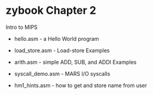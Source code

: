 # zybook Chapter 2

Intro to MIPS

*  hello.asm - a Hello World program

*  load_store.asm - Load-store Examples

*  arith.asm - simple ADD, SUB, and ADDI Examples

*  syscall_demo.asm - MARS I/O syscalls

*  hm1_hints.asm - how to get and store name from user
